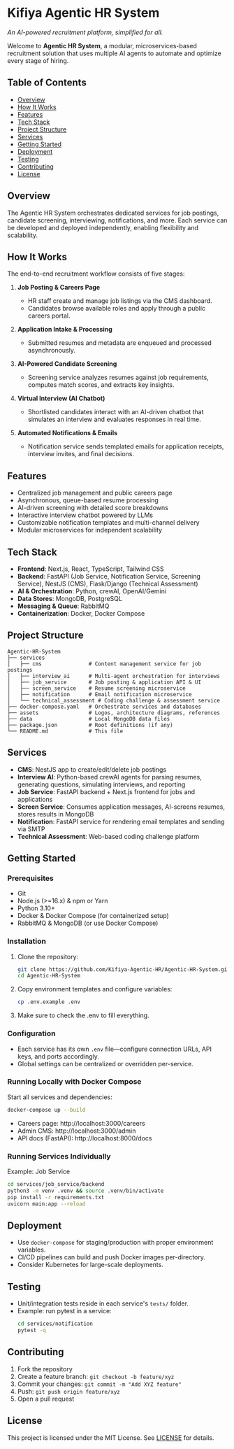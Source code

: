 # Kifiya Agentic HR System 

*An AI-powered recruitment platform, simplified for all.*

Welcome to **Agentic HR System**, a modular, microservices-based recruitment solution that uses multiple AI agents to automate and optimize every stage of hiring.

## Table of Contents
- [Overview](#overview)
- [How It Works](#how-it-works)
- [Features](#features)
- [Tech Stack](#tech-stack)
- [Project Structure](#project-structure)
- [Services](#services)
- [Getting Started](#getting-started)
- [Deployment](#deployment)
- [Testing](#testing)
- [Contributing](#contributing)
- [License](#license)

## Overview
The Agentic HR System orchestrates dedicated services for job postings, candidate screening, interviewing, notifications, and more. Each service can be developed and deployed independently, enabling flexibility and scalability.

## How It Works
The end-to-end recruitment workflow consists of five stages:

1. **Job Posting & Careers Page**
   - HR staff create and manage job listings via the CMS dashboard.
   - Candidates browse available roles and apply through a public careers portal.

2. **Application Intake & Processing**  
   - Submitted resumes and metadata are enqueued and processed asynchronously.

3. **AI-Powered Candidate Screening**  
   - Screening service analyzes resumes against job requirements, computes match scores, and extracts key insights.

4. **Virtual Interview (AI Chatbot)**  
   - Shortlisted candidates interact with an AI-driven chatbot that simulates an interview and evaluates responses in real time.

5. **Automated Notifications & Emails**  
   - Notification service sends templated emails for application receipts, interview invites, and final decisions.

## Features
- Centralized job management and public careers page
- Asynchronous, queue-based resume processing
- AI-driven screening with detailed score breakdowns
- Interactive interview chatbot powered by LLMs
- Customizable notification templates and multi-channel delivery
- Modular microservices for independent scalability

## Tech Stack
- **Frontend**: Next.js, React, TypeScript, Tailwind CSS
- **Backend**: FastAPI (Job Service, Notification Service, Screening Service), NestJS (CMS), Flask/Django (Technical Assessment)
- **AI & Orchestration**: Python, crewAI, OpenAI/Gemini
- **Data Stores**: MongoDB, PostgreSQL
- **Messaging & Queue**: RabbitMQ
- **Containerization**: Docker, Docker Compose

## Project Structure
```text
Agentic-HR-System
├── services
│   ├── cms               # Content management service for job postings
│   ├── interview_ai      # Multi-agent orchestration for interviews
│   ├── job_service       # Job posting & application API & UI
│   ├── screen_service    # Resume screening microservice
│   ├── notification      # Email notification microservice
│   └── technical_assessment # Coding challenge & assessment service
├── docker-compose.yaml   # Orchestrate services and databases
├── assets                # Logos, architecture diagrams, references
├── data                  # Local MongoDB data files
├── package.json          # Root definitions (if any)
└── README.md             # This file
```

## Services
- **CMS**: NestJS app to create/edit/delete job postings
- **Interview AI**: Python-based crewAI agents for parsing resumes, generating questions, simulating interviews, and reporting
- **Job Service**: FastAPI backend + Next.js frontend for jobs and applications
- **Screen Service**: Consumes application messages, AI-screens resumes, stores results in MongoDB
- **Notification**: FastAPI service for rendering email templates and sending via SMTP
- **Technical Assessment**: Web-based coding challenge platform

## Getting Started
### Prerequisites
- Git
- Node.js (>=16.x) & npm or Yarn
- Python 3.10+
- Docker & Docker Compose (for containerized setup)
- RabbitMQ & MongoDB (or use Docker Compose)

### Installation
1. Clone the repository:
   ```bash
   git clone https://github.com/Kifiya-Agentic-HR/Agentic-HR-System.git
   cd Agentic-HR-System
   ```
2. Copy environment templates and configure variables:
   ```bash
   cp .env.example .env
   ```
3. Make sure to check the .env to fill everything.

### Configuration
- Each service has its own `.env` file—configure connection URLs, API keys, and ports accordingly.
- Global settings can be centralized or overridden per-service.

### Running Locally with Docker Compose
Start all services and dependencies:
```bash
docker-compose up --build
```
- Careers page: http://localhost:3000/careers
- Admin CMS: http://localhost:3000/admin
- API docs (FastAPI): http://localhost:8000/docs

### Running Services Individually
Example: Job Service
```bash
cd services/job_service/backend
python3 -m venv .venv && source .venv/bin/activate
pip install -r requirements.txt
uvicorn main:app --reload
``` 

## Deployment
- Use `docker-compose` for staging/production with proper environment variables.
- CI/CD pipelines can build and push Docker images per-directory.
- Consider Kubernetes for large-scale deployments.

## Testing
- Unit/integration tests reside in each service's `tests/` folder.
- Example: run pytest in a service:
  ```bash
  cd services/notification
  pytest -q
  ```

## Contributing
1. Fork the repository
2. Create a feature branch: `git checkout -b feature/xyz`
3. Commit your changes: `git commit -m "Add XYZ feature"`
4. Push: `git push origin feature/xyz`
5. Open a pull request

## License
This project is licensed under the MIT License. See [LICENSE](LICENSE) for details.
